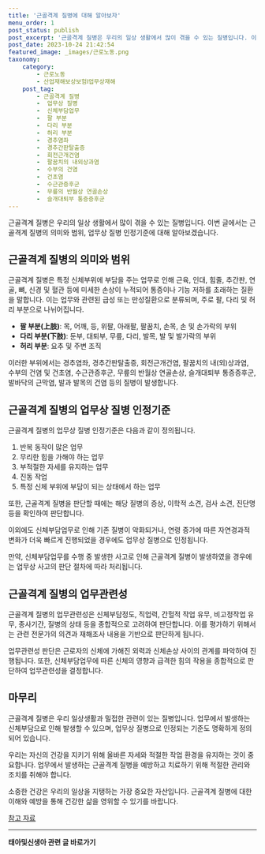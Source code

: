 ```yaml
---
title: '근골격계 질병에 대해 알아보자'
menu_order: 1
post_status: publish
post_excerpt: '근골격계 질병은 우리의 일상 생활에서 많이 겪을 수 있는 질병입니다. 이번 글에서는 근골격계 질병의 의미와 범위, 업무상 질병 인정기준에 대해 알아보겠습니다.'
post_date: 2023-10-24 21:42:54
featured_image: _images/근로노동.png
taxonomy:
    category:
        - 근로노동
        - 산업재해보상보험Ⅰ업무상재해
    post_tag:
        - 근골격계 질병
        -  업무상 질병
        -  신체부담업무
        -  팔 부분
        -  다리 부분
        -  허리 부분
        -  경추염좌
        -  경추간판탈출증
        -  회전근개건염
        -  팔꿈치의 내외상과염
        -  수부의 건염
        -  건초염
        -  수근관증후군
        -  무릎의 반월상 연골손상
        -  슬개대퇴부 통증증후군
---
```




근골격계 질병은 우리의 일상 생활에서 많이 겪을 수 있는 질병입니다. 이번 글에서는 근골격계 질병의 의미와 범위, 업무상 질병 인정기준에 대해 알아보겠습니다.

## 근골격계 질병의 의미와 범위

근골격계 질병은 특정 신체부위에 부담을 주는 업무로 인해 근육, 인대, 힘줄, 추간판, 연골, 뼈, 신경 및 혈관 등에 미세한 손상이 누적되어 통증이나 기능 저하를 초래하는 질환을 말합니다. 이는 업무와 관련된 급성 또는 만성질환으로 분류되며, 주로 팔, 다리 및 허리 부분으로 나뉘어집니다.

- **팔 부분(上肢)**: 목, 어깨, 등, 위팔, 아래팔, 팔꿈치, 손목, 손 및 손가락의 부위
- **다리 부분(下肢)**: 둔부, 대퇴부, 무릎, 다리, 발목, 발 및 발가락의 부위
- **허리 부분**: 요추 및 주변 조직

이러한 부위에서는 경추염좌, 경추간판탈출증, 회전근개건염, 팔꿈치의 내(외)상과염, 수부의 건염 및 건초염, 수근관증후군, 무릎의 반월상 연골손상, 슬개대퇴부 통증증후군, 발바닥의 근막염, 발과 발목의 건염 등의 질병이 발생합니다.

## 근골격계 질병의 업무상 질병 인정기준

근골격계 질병의 업무상 질병 인정기준은 다음과 같이 정의됩니다.

1. 반복 동작이 많은 업무
2. 무리한 힘을 가해야 하는 업무
3. 부적절한 자세를 유지하는 업무
4. 진동 작업
5. 특정 신체 부위에 부담이 되는 상태에서 하는 업무

또한, 근골격계 질병을 판단할 때에는 해당 질병의 증상, 이학적 소견, 검사 소견, 진단명 등을 확인하여 판단합니다.

이외에도 신체부담업무로 인해 기존 질병이 악화되거나, 연령 증가에 따른 자연경과적 변화가 더욱 빠르게 진행되었을 경우에도 업무상 질병으로 인정됩니다.

만약, 신체부담업무를 수행 중 발생한 사고로 인해 근골격계 질병이 발생하였을 경우에는 업무상 사고의 판단 절차에 따라 처리됩니다.

## 근골격계 질병의 업무관련성

근골격계 질병의 업무관련성은 신체부담정도, 직업력, 간헐적 작업 유무, 비고정작업 유무, 종사기간, 질병의 상태 등을 종합적으로 고려하여 판단합니다. 이를 평가하기 위해서는 관련 전문가의 의견과 재해조사 내용을 기반으로 판단하게 됩니다.

업무관련성 판단은 근로자의 신체에 가해진 외력과 신체손상 사이의 관계를 파악하여 진행됩니다. 또한, 신체부담업무에 따른 신체의 영향과 급격한 힘의 작용을 종합적으로 판단하여 업무관련성을 결정합니다.

## 마무리

근골격계 질병은 우리 일상생활과 밀접한 관련이 있는 질병입니다. 업무에서 발생하는 신체부담으로 인해 발생할 수 있으며, 업무상 질병으로 인정되는 기준도 명확하게 정의되어 있습니다.

우리는 자신의 건강을 지키기 위해 올바른 자세와 적절한 작업 환경을 유지하는 것이 중요합니다. 업무에서 발생하는 근골격계 질병을 예방하고 치료하기 위해 적절한 관리와 조치를 취해야 합니다.

소중한 건강은 우리의 일상을 지탱하는 가장 중요한 자산입니다. 근골격계 질병에 대한 이해와 예방을 통해 건강한 삶을 영위할 수 있기를 바랍니다.

[참고 자료](참고링크)
<!-- wp:separator -->
<hr class="wp-block-separator has-alpha-channel-opacity"/>
<!-- /wp:separator -->

<!-- wp:group {"backgroundColor":"base","layout":{"type":"constrained"}} -->
<div class="wp-block-group has-base-background-color has-background"><!-- wp:paragraph {"align":"center","fontSize":"medium"} -->
<p class="has-text-align-center has-large-font-size"><strong>태아및신생아 관련 글 바로가기</strong></p>
<!-- /wp:paragraph -->


<!-- wp:latest-posts
{"categories":[{"id":1496,"count":19,"description":"","link":"https://uknowlaw.com/category/%ed%83%9c%ec%95%84%eb%b0%8f%ec%8b%a0%ec%83%9d%ec%95%84/","name":"태아및신생아","slug":"태아및신생아","taxonomy":"category","parent":0,"meta":[],"_links":{"self":[{"href":"https://uknowlaw.com/wp-json/wp/v2/categories/1496"}],"collection":[{"href":"https://uknowlaw.com/wp-json/wp/v2/categories"}],"about":[{"href":"https://uknowlaw.com/wp-json/wp/v2/taxonomies/category"}],"wp:post_type":[{"href":"https://uknowlaw.com/wp-json/wp/v2/posts?categories=1496"}],"curies":[{"name":"wp","href":"https://api.w.org/{rel}","templated":true}]}}],"postsToShow":100,"excerptLength":28,"postLayout":"grid","columns":2,"featuredImageAlign":"left","featuredImageSizeSlug":"large","fontSize":18px} /--></div>
<!-- /wp:group -->
